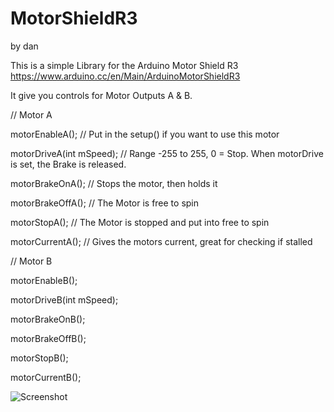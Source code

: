 # MotorShieldR3

by dan

This is a simple Library for the Arduino Motor Shield R3 https://www.arduino.cc/en/Main/ArduinoMotorShieldR3



It give you controls for Motor Outputs A & B.



// Motor A


motorEnableA(); // Put in the setup() if you want to use this motor

motorDriveA(int mSpeed); // Range -255 to 255, 0 = Stop. When motorDrive is set, the Brake is released. 

motorBrakeOnA(); // Stops the motor, then holds it

motorBrakeOffA(); // The Motor is free to spin

motorStopA(); // The Motor is stopped and put into free to spin 

motorCurrentA(); // Gives the motors current, great for checking if stalled



// Motor B

motorEnableB();

motorDriveB(int mSpeed);

motorBrakeOnB();

motorBrakeOffB();

motorStopB();

motorCurrentB();

![Screenshot](https://www.arduino.cc/en/uploads/Main/MotorShield.jpg "Motor Shield R3")